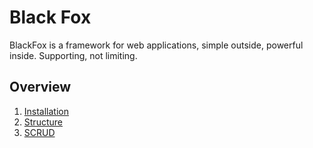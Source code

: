 # Black Fox
BlackFox is a framework for web applications, simple outside, powerful inside.
Supporting, not limiting.

## Overview
1. [Installation](installation.md)
2. [Structure](structure.md)
3. [SCRUD](scrud.md)
